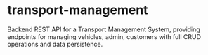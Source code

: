 # transport-management
Backend REST API for a Transport Management System, providing endpoints for managing vehicles, admin, customers with full CRUD operations and data persistence.
